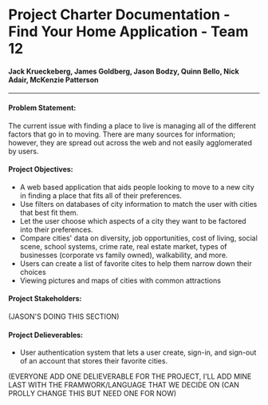 # Project Charter Documentation - Find Your Home Application - Team 12

#### Jack Krueckeberg, James Goldberg, Jason Bodzy, Quinn Bello, Nick Adair, McKenzie Patterson

*****

#### Problem Statement:


The current issue with finding a place to live is managing all of the different factors that go in to moving.  There are many sources for information; however, they are spread out across the web and not easily agglomerated by users.


#### Project Objectives:


 - A web based application that aids people looking to move to a new city in finding a place that fits all of their preferences.  
 - Use filters on databases of city information to match the user with cities that best fit them. 
 - Let the user choose which aspects of a city they want to be factored into their preferences. 
 - Compare cities' data on diversity, job opportunities, cost of living, social scene, school systems, crime rate, real estate market, types of businesses (corporate vs family owned), walkability, and more.
 - Users can create a list of favorite cites to help them narrow down their choices
 - Viewing pictures and maps of cities with common attractions

#### Project Stakeholders:


(JASON'S DOING THIS SECTION)

#### Project Delieverables:

- User authentication system that lets a user create, sign-in, and sign-out of an account that stores their favorite cities.


(EVERYONE ADD ONE DELIEVERABLE FOR THE PROJECT, I'LL ADD MINE LAST WITH THE FRAMWORK/LANGUAGE THAT WE DECIDE ON (CAN PROLLY CHANGE THIS BUT NEED ONE FOR NOW)
